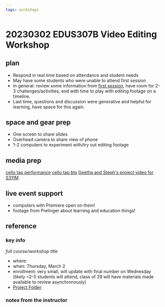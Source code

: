 ```yaml
---
tags: workshops
---
```

# 20230302 EDUS307B Video Editing Workshop

## plan
- Respond in real time based on attendance and student needs 
- May have some students who were unable to attend first session
-	In general: review some information from [first session](https://hackmd.io/@mdf-22-23/HJvHkSh2s), have room for 2-3 challenges/activities, end with time to play with editing footage on a timeline. 
-	Last time, questions and discussion were generative and helpful for learning, have space for this again. 

## space and gear prep
-	One screen to share slides
-	Overhead camera to share view of phone 
- 1-2 computers to experiment with/try out editing footage

## media prep
[cello tap performance](https://vimeo.com/508588864)
[cello tap bts](https://vimeo.com/508587392)
[Geetha and Steph's project video for S311M](https://drive.google.com/file/d/1TKXrkOkdOkNDJlzWwMroiNGglWmfyqwp/view)
## live event support
- computers with Premiere open on them!
- footage from Prelinger about learning and education things!
## reference
### key info
*full course/workshop title*
* where: 
* when: Thursday, March 2
* enrollment: very small, will update with final number on Wednesday (likely ~2-5 students will attend, class of 29 will have materials made available to review asynchronously)
* [Project Folder](https://drive.google.com/drive/folders/1RqxrNJl54G59M9VoxwYRCvlwW5Dbf6I6)

### notes from the instructor

